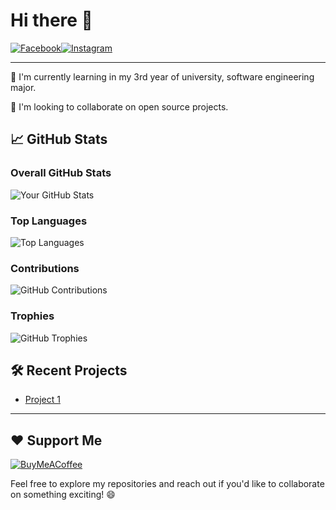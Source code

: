 # Hi there 👋
 [![Facebook](https://img.shields.io/badge/-Facebook-1877F2?style=flat-square&logo=facebook&logoColor=white)](https://www.facebook.com/kg.kong.5)[![Instagram](https://img.shields.io/badge/-Instagram-E4405F?style=flat-square&logo=instagram&logoColor=white)](https://www.instagram.com/yot.sawat/)

---
<!-- I'm a [Your Profession] passionate about [Your Interests]. Welcome to my GitHub profile!  -->

🌱 I'm currently learning in my 3rd year of university, software engineering major.
<!-- 🚀 I'm constantly working on [Your Projects]. -->
👯 I'm looking to collaborate on open source projects.
<!-- ## 🔧 Technologies & Tools
[![Tech 1](https://img.shields.io/badge/-Tech1-blue)](link1)
[![Tech 2](https://img.shields.io/badge/-Tech2-orange)](link2)
[![Tech 3](https://img.shields.io/badge/-Tech3-red)](link3) -->
## 📈 GitHub Stats

### Overall GitHub Stats
![Your GitHub Stats](https://github-readme-stats.vercel.app/api?username=ZesshiF&show_icons=true&count_private=true)

### Top Languages
![Top Languages](https://github-readme-stats.vercel.app/api/top-langs/?username=ZesshiF&layout=compact)

### Contributions
![GitHub Contributions](https://github-readme-streak-stats.herokuapp.com/?user=ZesshiF)

### Trophies
![GitHub Trophies](https://github-profile-trophy.vercel.app/?username=ZesshiF)


<!-- ## 📚 Latest Blog Posts
- [Blog Post 1](Link to Blog Post 1)
- [Blog Post 2](Link to Blog Post 2) -->

## 🛠️ Recent Projects
- [Project 1](https://github.com/SE331-2023-project1/project01-mairoo)
<!-- - [Project 2](Link to Project 2) -->

---
## ❤️ Support Me
[![BuyMeACoffee](https://img.shields.io/badge/Buy%20Me%20a%20Coffee-ffdd00?style=for-the-badge&logo=buy-me-a-coffee&logoColor=black)](https://ko-fi.com/yotsawat) 

Feel free to explore my repositories and reach out if you'd like to collaborate on something exciting! 😄
